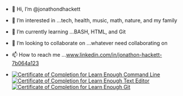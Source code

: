 - 👋 Hi, I’m @jonathondhackett
- 👀 I’m interested in ...tech, health, music, math, nature, and my family
- 🌱 I’m currently learning ...BASH, HTML, and Git
- 💞️ I’m looking to collaborate on ...whatever need collaborating on
- 📫 How to reach me ...www.linkedin.com/in/jonathon-hackett-7b064a123

- <a href="https://www.learnenough.com/certificates/e215e5af"><img src="https://www.learnenough.com/certificates/e215e5af/command-line-tutorial.svg" alt="Certificate of Completion for Learn Enough Command Line"></a><a href="https://www.learnenough.com/certificates/e215e5af"><img src="https://www.learnenough.com/certificates/e215e5af/text-editor-tutorial.svg" alt="Certificate of Completion for Learn Enough Text Editor"></a><a href="https://www.learnenough.com/certificates/e215e5af"><img src="https://www.learnenough.com/certificates/e215e5af/git-tutorial.svg" alt="Certificate of Completion for Learn Enough Git"></a>

<!---
jonathondhackett/jonathondhackett is a ✨ special ✨ repository because its `README.md` (this file) appears on your GitHub profile.
You can click the Preview link to take a look at your changes.
--->
